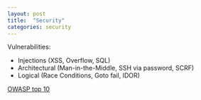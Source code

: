 ```yaml
---
layout: post
title:  "Security"
categories: security
---
```


Vulnerabilities:
- Injections (XSS, Overflow, SQL)
- Architectural (Man-in-the-Middle, SSH via password, SCRF)
- Logical (Race Conditions, Goto fail, IDOR)

[OWASP top 10][top10]

[top10]: https://owasp.org/www-project-top-ten/

